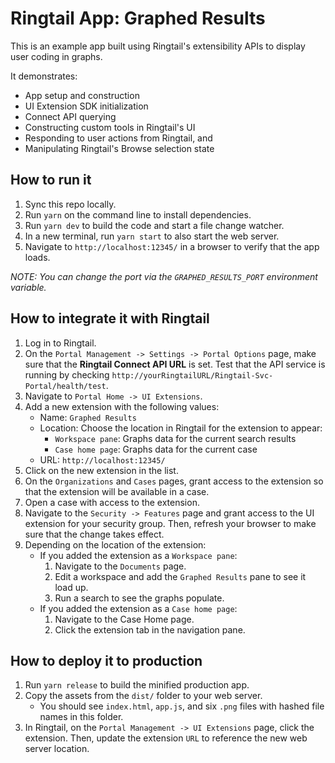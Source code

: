 # Ringtail App: Graphed Results
This is an example app built using Ringtail's extensibility APIs to display user coding in graphs.

It demonstrates:
- App setup and construction
- UI Extension SDK initialization
- Connect API querying
- Constructing custom tools in Ringtail's UI
- Responding to user actions from Ringtail, and
- Manipulating Ringtail's Browse selection state

## How to run it
1. Sync this repo locally.
1. Run `yarn` on the command line to install dependencies.
1. Run `yarn dev` to build the code and start a file change watcher.
1. In a new terminal, run `yarn start` to also start the web server.
1. Navigate to `http://localhost:12345/` in a browser to verify that the app loads.

_NOTE: You can change the port via the `GRAPHED_RESULTS_PORT` environment variable._

## How to integrate it with Ringtail
1. Log in to Ringtail.
1. On the `Portal Management -> Settings -> Portal Options` page, make sure that the **Ringtail Connect API URL** is set. Test that the API service is running by checking `http://yourRingtailURL/Ringtail-Svc-Portal/health/test`.
1. Navigate to `Portal Home -> UI Extensions`.
1. Add a new extension with the following values:
   - Name: `Graphed Results`
   - Location: Choose the location in Ringtail for the extension to appear:
     - `Workspace pane`: Graphs data for the current search results
     - `Case home page`: Graphs data for the current case
   - URL: `http://localhost:12345/`
1. Click on the new extension in the list.
1. On the `Organizations` and `Cases` pages, grant access to the extension so that the extension will be available in a case.
1. Open a case with access to the extension.
1. Navigate to the `Security -> Features` page and grant access to the UI extension for your security group. Then, refresh your browser to make sure that the change takes effect.
1. Depending on the location of the extension:
   - If you added the extension as a `Workspace pane`:
      1. Navigate to the `Documents` page.
      1. Edit a workspace and add the `Graphed Results` pane to see it load up.
      1. Run a search to see the graphs populate.
   - If you added the extension as a `Case home page`:
      1. Navigate to the Case Home page.
      1. Click the extension tab in the navigation pane.

## How to deploy it to production
1. Run `yarn release` to build the minified production app.
1. Copy the assets from the `dist/` folder to your web server.
   - You should see `index.html`, `app.js`, and six `.png` files with hashed file names in this folder.
1. In Ringtail, on the `Portal Management -> UI Extensions` page, click the extension. Then, update the extension `URL` to reference the new web server location.
